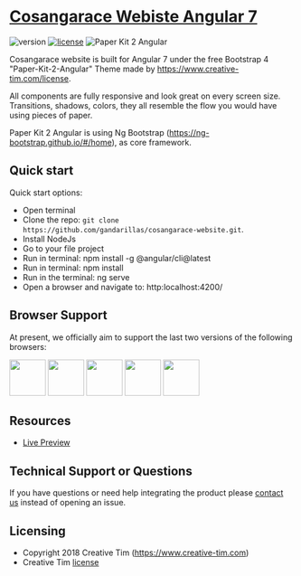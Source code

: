 # [Cosangarace Webiste Angular 7](http://v2.cosangarace.com/)

![version](https://img.shields.io/badge/version-2.0.0-blue.svg) [![license][license-badge]][LICENSE]
![Paper Kit 2 Angular](http://v2.cosangarace.com/assets/img/thumbail.png "Paper Kit 2 Angular Free")

Cosangarace website is built for Angular 7 under the free Bootstrap 4 "Paper-Kit-2-Angular" Theme 
made by https://www.creative-tim.com/license.

All components are fully responsive and look great on every screen size. Transitions, shadows, colors, they all resemble the flow you would have using pieces of paper.

Paper Kit 2 Angular is using Ng Bootstrap (https://ng-bootstrap.github.io/#/home), as core framework.

## Quick start

Quick start options:

- Open terminal
- Clone the repo: `git clone https://github.com/gandarillas/cosangarace-website.git`.
- Install NodeJs
- Go to your file project 
- Run in terminal: npm install -g @angular/cli@latest
- Run in terminal: npm install
- Run in the terminal: ng serve
- Open a browser and navigate to: http:localhost:4200/

## Browser Support

At present, we officially aim to support the last two versions of the following browsers:

<img src="https://s3.amazonaws.com/creativetim_bucket/github/browser/chrome.png" width="64" height="64"> <img src="https://s3.amazonaws.com/creativetim_bucket/github/browser/firefox.png" width="64" height="64"> <img src="https://s3.amazonaws.com/creativetim_bucket/github/browser/edge.png" width="64" height="64"> <img src="https://s3.amazonaws.com/creativetim_bucket/github/browser/safari.png" width="64" height="64"> <img src="https://s3.amazonaws.com/creativetim_bucket/github/browser/opera.png" width="64" height="64">


## Resources
- [Live Preview](https://v2.cosangarace.com/)

## Technical Support or Questions

If you have questions or need help integrating the product please [contact us](https://www.creative-tim.com/contact-us) instead of opening an issue.

## Licensing

- Copyright 2018 Creative Tim (https://www.creative-tim.com)
- Creative Tim [license](https://www.creative-tim.com/license)

[CHANGELOG]: ./CHANGELOG.md
[LICENSE]: ./LICENSE.md
[license-badge]: https://img.shields.io/badge/license-MIT-blue.svg
